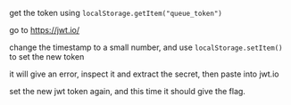 get the token using ```localStorage.getItem("queue_token")```

go to https://jwt.io/

change the timestamp to a small number, and use ```localStorage.setItem()``` to set the new token

it will give an error, inspect it and extract the secret, then paste into jwt.io

set the new jwt token again, and this time it should give the flag.
